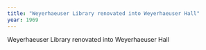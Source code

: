 ```yaml
---
title: "Weyerhaeuser Library renovated into Weyerhaeuser Hall"
year: 1969
---
```


Weyerhaeuser Library renovated into Weyerhaeuser Hall
